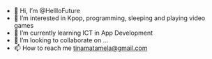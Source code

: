 - 👋 Hi, I’m @HellloFuture
- 👀 I’m interested in Kpop, programming, sleeping and playing video games
- 🌱 I’m currently learning ICT in App Development
- 💞️ I’m looking to collaborate on ...
- 📫 How to reach me tinamatamela@gmail.com  

<!---
HellloFuture/HellloFuture is a ✨ special ✨ repository because its `README.md` (this file) appears on your GitHub profile.
You can click the Preview link to take a look at your changes.
--->
